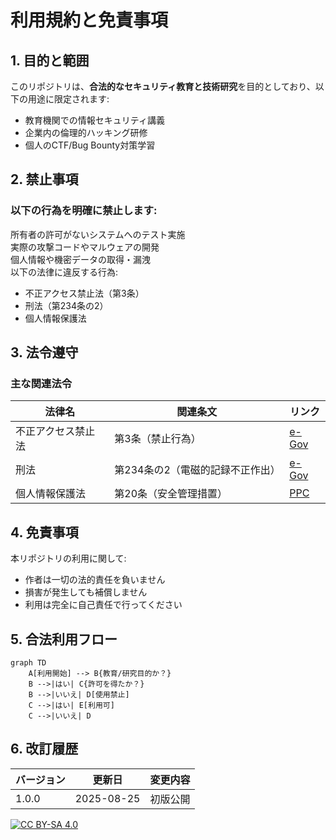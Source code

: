 # 利用規約と免責事項

## 1. 目的と範囲
このリポジトリは、**合法的なセキュリティ教育と技術研究**を目的としており、以下の用途に限定されます:


-  教育機関での情報セキュリティ講義　
-  企業内の倫理的ハッキング研修　
- 個人のCTF/Bug Bounty対策学習　



## 2. 禁止事項
### 以下の行為を明確に禁止します:


所有者の許可がないシステムへのテスト実施  
実際の攻撃コードやマルウェアの開発  
個人情報や機密データの取得・漏洩  
以下の法律に違反する行為:
   - 不正アクセス禁止法（第3条）
   - 刑法（第234条の2）
   - 個人情報保護法


## 3. 法令遵守
### 主な関連法令

| 法律名 | 関連条文 | リンク |
|--------|----------|--------|
| 不正アクセス禁止法 | 第3条（禁止行為） | [e-Gov](https://elaws.e-gov.go.jp/document?lawid=411AC0000000128) |
| 刑法 | 第234条の2（電磁的記録不正作出） | [e-Gov](https://elaws.e-gov.go.jp/document?lawid=140AC0000000045) |
| 個人情報保護法 | 第20条（安全管理措置） | [PPC](https://www.ppc.go.jp/files/pdf/Act_on_the_Protection_of_Personal_Information.pdf) |

## 4. 免責事項
本リポジトリの利用に関して:

-  作者は一切の法的責任を負いません
-  損害が発生しても補償しません
-  利用は完全に自己責任で行ってください


## 5. 合法利用フロー
```mermaid
graph TD
    A[利用開始] --> B{教育/研究目的か？}
    B -->|はい| C{許可を得たか？}
    B -->|いいえ| D[使用禁止]
    C -->|はい| E[利用可]
    C -->|いいえ| D
```


## 6. 改訂履歴
| バージョン | 更新日 | 変更内容 |
|------------|--------|----------|
| 1.0.0 | 2025-08-25 | 初版公開 |

[![CC BY-SA 4.0](https://licensebuttons.net/l/by-sa/4.0/88x31.png)](https://creativecommons.org/licenses/by-sa/4.0/deed.ja)  
